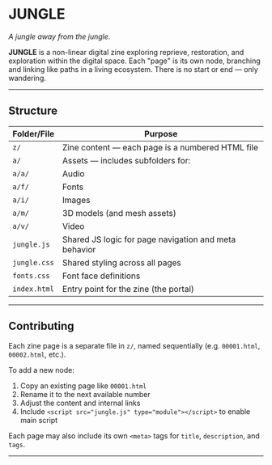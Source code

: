 # JUNGLE

*A jungle away from the jungle.*

**JUNGLE** is a non-linear digital zine exploring reprieve, restoration, and exploration within the digital space. Each
"page" is its own node, branching and linking like paths in a living ecosystem. There is no start or end — only
wandering.

---

## Structure

| Folder/File   | Purpose                                                  |
|---------------|----------------------------------------------------------|
| `z/`          | Zine content — each page is a numbered HTML file         |
| `a/`          | Assets — includes subfolders for:                        |
| `a/a/`        | Audio                                                    |
| `a/f/`        | Fonts                                                    |
| `a/i/`        | Images                                                   |
| `a/m/`        | 3D models (and mesh assets)                              |
| `a/v/`        | Video                                                    |
| `jungle.js`   | Shared JS logic for page navigation and meta behavior    |
| `jungle.css`  | Shared styling across all pages                          |
| `fonts.css`   | Font face definitions                                    |
| `index.html`  | Entry point for the zine (the portal)                    |

---

## Contributing

Each zine page is a separate file in `z/`, named sequentially (e.g. `00001.html`, `00002.html`, etc.).

To add a new node:

1. Copy an existing page like `00001.html`
2. Rename it to the next available number
3. Adjust the content and internal links
4. Include `<script src="jungle.js" type="module"></script>` to enable main script

Each page may also include its own `<meta>` tags for `title`, `description`, and `tags`.

---